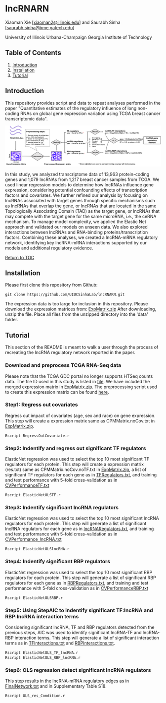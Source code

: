 # lncRNARN

Xiaoman Xie [xiaoman2@illinois.edu] and Saurabh Sinha [saurabh.sinha@bme.gatech.edu]

University of Illinois Urbana-Champaign
Georgia Institute of Technology

## Table of Contents
1. [Introduction](#introduction)
2. [Installation](#installation)
3. [Tutorial](#tutorial)


## Introduction

This repository provides script and data to repeat analyses performed in the paper "Quantitative estimates of the regulatory influence of long non-coding RNAs on global gene expression variation using TCGA breast cancer transcriptomic data".



![Method Overview](images/Figure1A.png)

In this study, we analyzed transcriptome data of 13,963 protein-coding genes and 1,079 lncRNAs from 1,217 breast cancer samples from TCGA. We used linear regression models to determine how lncRNAs influence gene expression, considering potential confounding effects of transcription factors and covariates. We further refined our analysis by focusing on lncRNAs associated with target genes through specific mechanisms such as lncRNAs that overlap the gene, or lncRNAs that are located in the same Topologically Associating Domain (TAD) as the target gene, or lncRNAs that may compete with the target gene for the same microRNA, i.e., the ceRNA mechanism. To manage model complexity, we applied the Elastic Net approach and validated our models on unseen data. We also explored interactions between lncRNAs and RNA-binding proteins/transcription factors. Combining these analyses, we created a lncRNA-mRNA regulatory network, identifying key lncRNA-mRNA interactions supported by our models and additional regulatory evidence.

[Return to TOC](#table-of-contents)

## Installation
Please first clone this repository from Github: 
```
git clone https://github.com/UIUCSinhaLab/lncRNARN.git
```
The expression data is too large for inclusion in this repository. Please download the expression matrices from: [ExpMatrix.zip](https://drive.google.com/file/d/1jV-kezgQVlZndelWc0N6gYV3i0kMjM4R/view?usp=sharing) After downloading, unzip the file. Place all files from the unzipped directory into the 'data' folder.

## Tutorial
This section of the README is meant to walk a user through the process of recreating the lncRNA regulatory network reported in the paper.

### Download and preprocess TCGA RNA-Seq data
Please note that the TCGA GDC portal no longer supports HTSeq counts data. The file ID used in this study is listed in [file](data/TCGA_metadata.txt). We have included the merged expression matrix in [ExpMatrix.zip](https://drive.google.com/file/d/1jV-kezgQVlZndelWc0N6gYV3i0kMjM4R/view?usp=sharing). The preprocessing script used to create this expression matrix can be found [here](code/).

### Step1: Regress out covariates
Regress out impact of covariates (age, sex and race) on gene expression. This step will create a expression matrix same as CPMMatrix.noCov.txt in [ExpMatrix.zip](https://drive.google.com/file/d/1jV-kezgQVlZndelWc0N6gYV3i0kMjM4R/view?usp=sharing).
```
Rscript RegressOutCovariate.r
```

### Step2: Indentify and regress out significant TF regulators
ElasticNet regression was used to select the top 10 most significant TF regulators for each protein. This step will create a expression matrix (res.txt) same as CPMMatrix.noCov.noTF.txt in [ExpMatrix.zip](https://drive.google.com/file/d/1jV-kezgQVlZndelWc0N6gYV3i0kMjM4R/view?usp=sharing), a list of significant TF regulators for each gene as in [TFRegulators.txt](data/TFRegulators.txt), and training and test performance with 5-fold cross-validation as in [CVPerformanceTF.txt](data/CVPerformanceTF.txt)

```
Rscript ElasticNetOLSTF.r
```

### Step3: Indentify significant lncRNA regulators
ElasticNet regression was used to select the top 10 most significant lncRNA regulators for each protein. This step will generate a list of significant lncRNA regulators  for each gene as in [lncRNARegulators.txt](data/lncRNARegulators.txt), and training and test performance with 5-fold cross-validation as in [CVPerformance_lncRNA.txt](data/CVPerformance_lncRNA.txt)

```
Rscript ElasticNetOLSlncRNA.r
```

### Step4: Indentify significant RBP regulators
ElasticNet regression was used to select the top 10 most significant RBP regulators for each protein. This step will generate a list of significant RBP regulators  for each gene as in [RBPRegulators.txt](data/RBPRegulators.txt), and training and test performance with 5-fold cross-validation as in [CVPerformanceRBP.txt](data/CVPerformanceRBP.txt)

```
Rscript ElasticNetOLSRBP.r
```

### Step5: Using StepAIC to indentify significant TF:lncRNA and RBP:lncRNA interaction terms
Considering significant lncRNA, TF and RBP regulators detected from the previous steps, AIC was used to identify significant lncRNA-TF and lncRNA-RBP interaction terms. This step will generate a list of significant interaction terms as in [TFInteractions.txt](data/TFInteractions.txt) and [RBPInteractions.txt](data/RBPInteractions.txt).

```
Rscript ElasticNetOLS_TF_lncRNA.r
Rscript ElasticNetOLS_RBP_lncRNA.r
```

### Step6: OLS regression detect significant lncRNA regulators
This step results in the lncRNA-mRNA regulatory edges as in [FinalNetwork.txt](data/FinalNetwork.txt) and in Supplementary Table S18.

```
Rscript OLS_res_Condition.r
```




